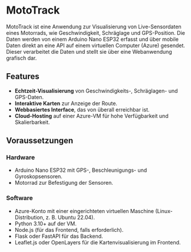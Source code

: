 # MotoTrack

MotoTrack ist eine Anwendung zur Visualisierung von Live-Sensordaten eines Motorrads, wie Geschwindigkeit, Schräglage und GPS-Position. Die Daten werden von einem Arduino Nano ESP32 erfasst und über mobile Daten direkt an eine API auf einem virtuellen Computer (Azure) gesendet. Dieser verarbeitet die Daten und stellt sie über eine Webanwendung grafisch dar.

## Features
- **Echtzeit-Visualisierung** von Geschwindigkeits-, Schräglagen- und GPS-Daten.
- **Interaktive Karten** zur Anzeige der Route.
- **Webbasiertes Interface**, das von überall erreichbar ist.
- **Cloud-Hosting** auf einer Azure-VM für hohe Verfügbarkeit und Skalierbarkeit.

## Voraussetzungen
### Hardware
- Arduino Nano ESP32 mit GPS-, Beschleunigungs- und Gyroskopsensoren.
- Motorrad zur Befestigung der Sensoren.

### Software
- Azure-Konto mit einer eingerichteten virtuellen Maschine (Linux-Distribution, z. B. Ubuntu 22.04).
- Python 3.10+ auf der VM.
- Node.js (für das Frontend, falls erforderlich).
- Flask oder FastAPI für das Backend.
- Leaflet.js oder OpenLayers für die Kartenvisualisierung im Frontend.


